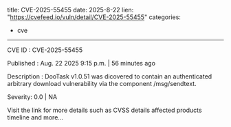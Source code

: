  
title: CVE-2025-55455
date: 2025-8-22
lien: "https://cvefeed.io/vuln/detail/CVE-2025-55455"
categories:
  - cve
---

CVE ID : CVE-2025-55455

Published :  Aug. 22
2025
9:15 p.m. | 56 minutes ago

Description : DooTask v1.0.51 was dicovered to contain an authenticated arbitrary download vulnerability via the component /msg/sendtext.

Severity: 0.0 | NA

Visit the link for more details
such as CVSS details
affected products
timeline
and more...
